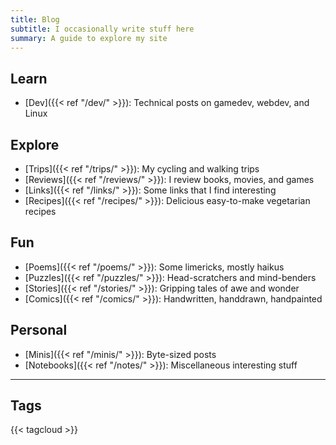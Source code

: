 ```yaml
---
title: Blog
subtitle: I occasionally write stuff here
summary: A guide to explore my site
---
```


## Learn

- [Dev]({{< ref "/dev/" >}}): Technical posts on gamedev, webdev, and Linux

## Explore

- [Trips]({{< ref "/trips/" >}}): My cycling and walking trips
- [Reviews]({{< ref "/reviews/" >}}): I review books, movies, and games
- [Links]({{< ref "/links/" >}}): Some links that I find interesting
- [Recipes]({{< ref "/recipes/" >}}): Delicious easy-to-make vegetarian recipes

## Fun

- [Poems]({{< ref "/poems/" >}}): Some limericks, mostly haikus
- [Puzzles]({{< ref "/puzzles/" >}}): Head-scratchers and mind-benders
- [Stories]({{< ref "/stories/" >}}): Gripping tales of awe and wonder
- [Comics]({{< ref "/comics/" >}}): Handwritten, handdrawn, handpainted

## Personal
- [Minis]({{< ref "/minis/" >}}): Byte-sized posts
- [Notebooks]({{< ref "/notes/" >}}): Miscellaneous interesting stuff

---

## Tags
{{< tagcloud >}}